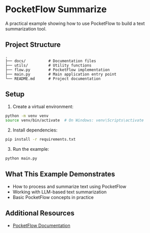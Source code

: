 # PocketFlow Summarize

A practical example showing how to use PocketFlow to build a text summarization tool.

## Project Structure

```
.
├── docs/          # Documentation files
├── utils/         # Utility functions
├── flow.py        # PocketFlow implementation
├── main.py        # Main application entry point
└── README.md      # Project documentation
```

## Setup

1. Create a virtual environment:
```bash
python -m venv venv
source venv/bin/activate  # On Windows: venv\Scripts\activate
```

2. Install dependencies:
```bash
pip install -r requirements.txt
```

3. Run the example:
```bash
python main.py
```

## What This Example Demonstrates

- How to process and summarize text using PocketFlow
- Working with LLM-based text summarization
- Basic PocketFlow concepts in practice

## Additional Resources

- [PocketFlow Documentation](https://the-pocket.github.io/PocketFlow/) 
